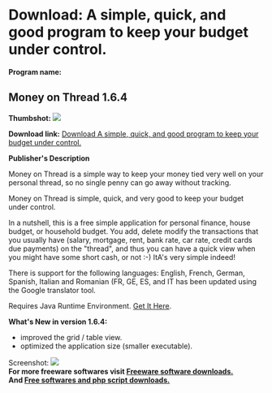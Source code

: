 # Download: A simple, quick, and good program to keep your budget under control.

**Program name:**

## Money on Thread 1.6.4

  
**Thumbshot:** ![](http://www.freewarefiles.com/screenshot/moneyonthread_md.jpg)   
  
**Download link:** [Download A simple, quick, and good program to keep your budget under control.](http://freesoftwares.boysofts.com/Money-on-Thread_program_56577.html)  
  


**Publisher's Description**  
  


Money on Thread is a simple way to keep your money tied very well on your personal thread, so no single penny can go away without tracking. 

Money on Thread is simple, quick, and very good to keep your budget under control.

In a nutshell, this is a free simple application for personal finance, house budget, or household budget. You add, delete modify the transactions that you usually have (salary, mortgage, rent, bank rate, car rate, credit cards due payments) on the "thread", and thus you can have a quick view when you might have some short cash, or not :-) ItA's very simple indeed!

There is support for the following languages: English, French, German, Spanish, Italian and Romanian (FR, GE, ES, and IT has been updated using the Google translator tool.

Requires Java Runtime Environment. [Get It Here](http://www.java.com/en/download/manual.jsp).

**What's New in version 1.6.4:**

  * improved the grid / table view. 
  * optimized the application size (smaller executable). 

  
  
Screenshot: ![](http://www.freewarefiles.com/screenshot/moneyonthread.jpg)   
**For more freeware softwares visit [Freeware software downloads.](http://freesoftwares.boysofts.com/)**   
**And [Free softwares and php script downloads.](http://www.boysofts.com/)**
